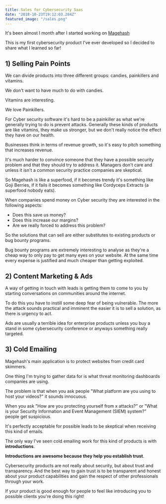 ```yaml
---
title: Sales for Cybersecurity Saas
date: "2018-10-23T19:12:03.284Z"
featured_image: "/sales.png"
---
```


It's been almost I month after I started working on [Magehash](https://magehash.com)

This is my first cybersecurity product I've ever developed so I decided to share what I learned so far!

## 1) Selling Pain Points

We can divide products into three different groups: candies, painkillers and vitamins.

We don't want to have much to do with candies.

Vitamins are interesting.

We love Painkillers.

For Cyber security software it's hard to be a painkiller as what we're generally trying to do is prevent attacks. Generally these kinds of products are like vitamins, they make us stronger, but we don't really notice the effect they have on our health.

Businesses think in terms of revenue growth, so it's easy to pitch something that increases revenue.

It's much harder to convince someone that they have a possible security problem and that they should try to address it. Managers don't care and unless it isn't a common security practice companies are skeptical.

So Magehash is like a superfood, if it becomes trendy it's something like Goji Berries, if it fails it becomes something like Cordyceps Extracts (a superfood nobody eats).

When companies spend money on Cyber security they are interested in the following aspects:

* Does this save us money?
* Does this increase our margins?
* Are we really forced to address this problem?

So the solutions that can sell are either substitutes to existing products or bug bounty programs.

Bug bounty programs are extremely interesting to analyse as they're a cheap way to only pay to get many eyes on your website. At the same time every expense is justified and much cheaper than getting exploited.

## 2) Content Marketing & Ads

A way of getting in touch with leads is getting them to come to you by starting conversations on communities around the internet.

To do this you have to instill some deep fear of being vulnerable. The more the attack sounds practical and imminent the easier it is to sell a solution, as there is urgency to act.

Ads are usually a terrible idea for enterprise products unless you buy a stand in some cybersecurity conference or anyways something really targeted.

## 3) Cold Emailing

Magehash's main application is to protect websites from credit card skimmers.

One thing I'm trying to gather data for is what threat monitoring dashboards companies are using.

The problem is that when you ask people "What platform are you using to host your videos?" it sounds innocuous.

When you ask "How are you protecting yourself from x attacks?" or "What is your Security Information and Event Management (SIEM) system?" people get suspicious.

It's perfectly acceptable for possible leads to be skeptical when receiving this kind of emails.

The only way I've seen cold emailing work for this kind of products is with **introductions**.

**Introductions are awesome because they help you establish trust**.

Cybersecurity products are not really about security, but about trust and transparency. And the best way to gain trust is to be transparent and honest about your product capabilities and gain the respect of other professionals through your work.

If your product is good enough for people to feel like introducing you to possible clients you're doing this right!